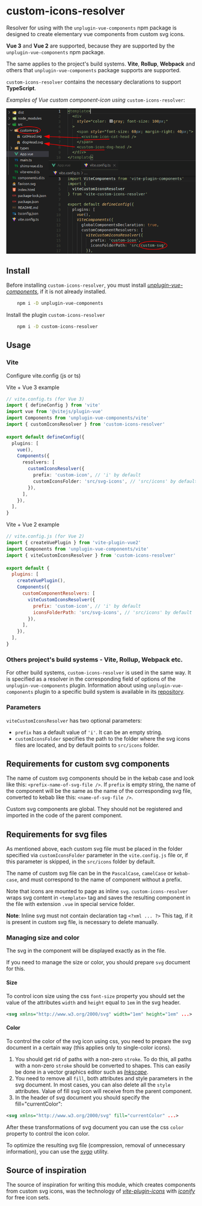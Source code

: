 # custom-icons-resolver

Resolver for using with the `unplugin-vue-components` npm package is designed to create elementary vue components from custom svg icons.

**Vue 3** and **Vue 2** are supported, because they are supported by the `unplugin-vue-components` npm package.

The same applies to the project's build systems. **Vite**, **Rollup**, **Webpack** and others that `unplugin-vue-components` package supports are supported.

`custom-icons-resolver` contains the necessary declarations to support **TypeScript**.

*Examples of Vue custom component-icon using* `custom-icons-resolver`:

![Vue custom component-icon examples](img/svg-components.png)

## Install

Before installing `custom-icons-resolver`, you must install [*unplugin-vue-components*](https://www.npmjs.com/package/unplugin-vue-components), if it is not already installed.

``` bash
    npm i -D unplugin-vue-components
```

Install the plugin `custom-icons-resolver`

``` bash
    npm i -D custom-icons-resolver
```

## Usage

### Vite

Configure vite.config (js or ts)

Vite + Vue 3 example

``` ts
// vite.config.ts (for Vue 3)
import { defineConfig } from 'vite'
import vue from '@vitejs/plugin-vue'
import Components from 'unplugin-vue-components/vite'
import { customIconsResolver } from 'custom-icons-resolver'

export default defineConfig({
  plugins: [
    vue(),
    Components({
      resolvers: [
        customIconsResolver({
          prefix: 'custom-icon', // 'i' by default
          customIconsFolder: 'src/svg-icons', // 'src/icons' by default
        }),
      ],
    }),
  ],
}
```

Vite + Vue 2 example

``` js
// vite.config.js (for Vue 2)
import { createVuePlugin } from 'vite-plugin-vue2'
import Components from 'unplugin-vue-components/vite'
import { viteCustomIconsResolver } from 'custom-icons-resolver'

export default {
  plugins: [
    createVuePlugin(),
    Components({
      customComponentResolvers: [
        viteCustomIconsResolver({
          prefix: 'custom-icon', // 'i' by default
          iconsFolderPath: 'src/svg-icons', // 'src/icons' by default
        }),
      ],
    }),
  ],
}
```

### Others project's build systems - Vite, Rollup, Webpack etc.

For other build systems, `custom-icons-resolver` is used in the same way. It is specified as a resolver in the corresponding field of options of the `unplugin-vue-components` plugin. Information about using `unplugin-vue-components` plugin to a specific build system is available in its [repository](https://www.npmjs.com/package/unplugin-vue-components).

### Parameters

`viteCustomIconsResolver` has two optional parameters:

* `prefix` has a default value of `'i'`. It can be an empty string.
* `customIconsFolder` specifies the path to the folder where the svg icons files are located, and by default points to `src/icons` folder.

## Requirements for custom svg components

The name of custom svg components should be in the kebab case and look like this: `<prefix-name-of-svg-file />`. If `prefix` is empty string, the name of the component will be the same as the name of the corresponding svg file, converted to kebab like this: `<name-of-svg-file />`.

Custom svg components are global. They should not be registered and imported in the code of the parent component.

## Requirements for svg files

As mentioned above, each custom svg file must be placed in the folder specified via `customIconsFolder` parameter in the `vite.config.js` file or, if this parameter is skipped, in the `src/icons` folder by default.

The name of custom svg file can be in the `PascalCase`, `camelCase` or `kebab-case`, and must correspond to the name of component without a prefix.

Note that icons are mounted to page as inline `svg`. `custom-icons-resolver` wraps svg content in `<template>` tag and saves the resulting component in the file with extension `.vue` in special service folder.

**Note**: Inline svg must not contain declaration tag
`<?xml ... ?>`
This tag, if it is present in custom svg file, is necessary to delete manually.

### Managing size and color

The svg in the component will be displayed exactly as in the file.

If you need to manage the size or color, you should prepare `svg` document for this.

#### Size

To control icon size using the css `font-size` property you should set the value of the attributes `width` and `height` equal to `1em` in the svg header.

``` xml
<svg xmlns="http://www.w3.org/2000/svg" width="1em" height="1em" ...>
```

#### Color

To control the color of the svg icon using css, you need to prepare the svg document in a certain way (this applies only to single-color icons).

1. You should get rid of paths with a non-zero `stroke`. To do this, all paths with a non-zero `stroke` should be converted to shapes. This can easily be done in a vector graphics editor such as [*Inkscape*](https://inkscape.org/).
2. You need to remove all `fill`, both attributes and style parameters in the svg document. In most cases, you can also delete all the `style` attributes. Value of fill svg icon will receive from the parent component.
3. In the header of svg document you should specify the fill="currentColor":

``` xml
<svg xmlns="http://www.w3.org/2000/svg" fill="currentColor" ...>
```

After these transformations of svg document you can use the css `color` property to control the icon color.

To optimize the resulting svg file (compression, removal of unnecessary information), you can use the [*svgo*](https://github.com/svg/svgo) utility.

## Source of inspiration

The source of inspiration for writing this module, which creates components from custom svg icons, was the technology of [*vite-plugin-icons*](https://www.npmjs.com/package/vite-plugin-icons) with [*iconify*](https://icon-sets.iconify.design/) for free icon sets.
